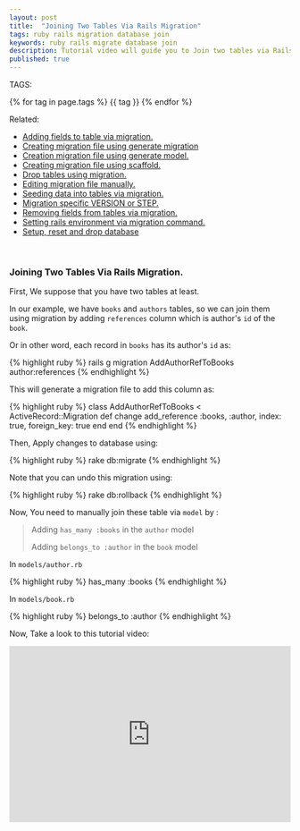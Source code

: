 ```yaml
---
layout: post
title:  "Joining Two Tables Via Rails Migration"
tags: ruby rails migration database join 
keywords: ruby rails migrate database join
description: Tutorial video will guide you to Join two tables via Rails Migration.
published: true
---
```

   
   TAGS:
   
   {% for tag in page.tags %} {{ tag }} {% endfor %}

Related:
<ul>
<li><a href="/2016/04/28/adding_fields_to_table_via_migration.html">Adding fields to table via migration.</a></li>
<li><a href="/2016/04/28/creating_migrating_file_using_generate_migration.html">Creating migration file using generate migration</a></li>
<li><a href="/2016/04/28/creating_migrating_file_using_generating-_model.html">Creation migration file using generate model.</a></li>
<li><a href="/2016/04/28/creating_migrating_file_using_scaffold.html">Creating migration file using scaffold.</a></li>
<li><a href="/2016/04/28/drop_tables_using_migration.html">Drop tables using migration.</a></li>
<li><a href="/2016/04/28/editing_migration_manually.html">Editing migration file manually.<a></li>
<li><a href="/2016/04/28/seeding_tables_in_migration.html">Seeding data into tables via migration.</a></li>

<li><a href="/2016/04/28/migrating_specific_version_or_step.html">Migration specific VERSION or STEP.</a></li>
<li><a href="/2016/04/28/removing_fields_from_tables_via_migration.html">Removing fields from tables via migration.</a></li>
<li><a href="/2016/04/28/setting_rails_environment_via_migration.html">Setting rails environment via migration command.</a></li>
<li><a href="/2016/04/28/setup_reset_and_drop_database.html">Setup, reset and drop database</a></li>
</ul>

<br>
<h3>Joining Two Tables Via Rails Migration.</h3>

First, We suppose that you have two tables at least.

In our example, we have `books` and `authors` tables, so we can join them using migration by adding `references` column which is author's `id` of the `book`.

Or in other word, each record in `books` has its author's `id` as:

{% highlight ruby %}
rails g migration AddAuthorRefToBooks author:references
{% endhighlight %}

This will generate a migration file to add this column as:

{% highlight ruby %}
class AddAuthorRefToBooks < ActiveRecord::Migration
  def change
    add_reference :books, :author, index: true, foreign_key: true
  end
end
{% endhighlight %}

Then, Apply changes to database using:

{% highlight ruby %}
rake db:migrate
{% endhighlight %}

Note that you can undo this migration using:

{% highlight ruby %}
rake db:rollback
{% endhighlight %}

Now, You need to manually join these table via `model` by :

> 
>Adding `has_many :books` in the `author` model
>
>Adding `belongs_to :author` in the `book` model
>

In `models/author.rb`

{% highlight ruby %}
has_many :books
{% endhighlight %}

In `models/book.rb`

{% highlight ruby %}
belongs_to :author
{% endhighlight %}

Now, Take a look to this tutorial video:

<iframe width="100%" height="315" src="https://www.youtube.com/embed/DDQrRj_WQCc" frameborder="0" allowfullscreen></iframe>
